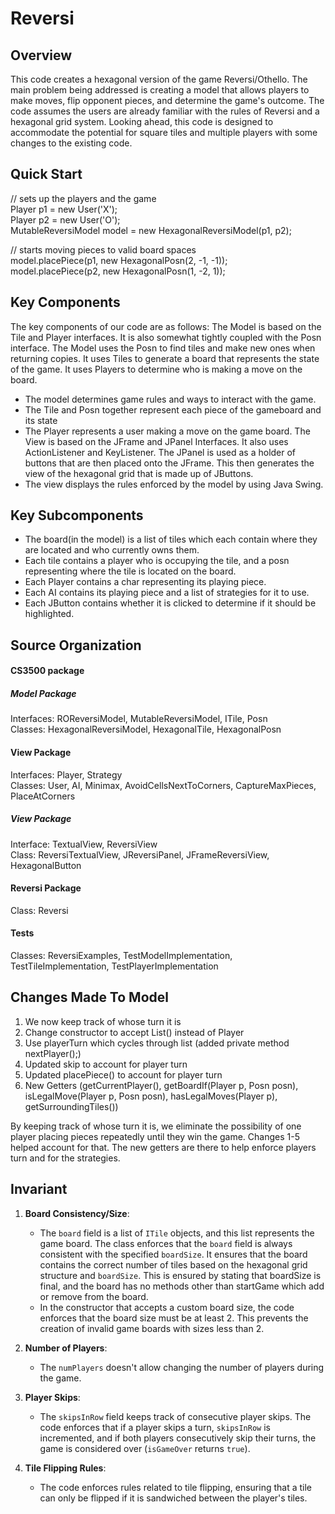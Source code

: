 # Reversi

## Overview

This code creates a hexagonal version of the game Reversi/Othello. The main problem being addressed
is creating a model that allows players to make moves, flip opponent pieces, and determine the
game's outcome. The code assumes the users are already familiar with the rules of Reversi and a
hexagonal grid system. Looking ahead, this code is designed to accommodate the potential for square
tiles and multiple players with some changes to the existing code.

## Quick Start

// sets up the players and the game  
Player p1 = new User('X');  
Player p2 = new User('O');  
MutableReversiModel model = new HexagonalReversiModel(p1, p2);

// starts moving pieces to valid board spaces    
model.placePiece(p1, new HexagonalPosn(2, -1, -1));   
model.placePiece(p2, new HexagonalPosn(1, -2, 1));

## Key Components

The key components of our code are as follows:
The Model is based on the Tile and Player interfaces. It is also somewhat tightly coupled with the
Posn interface. The Model uses the Posn to find tiles and make new ones when returning copies. It
uses Tiles to generate a board that represents the state of the game. It uses Players to determine
who is making a move on the board.

- The model determines game rules and ways to interact with the game.
- The Tile and Posn together represent each piece of the gameboard and its state
- The Player represents a user making a move on the game board.
  The View is based on the JFrame and JPanel Interfaces. It also uses ActionListener and
  KeyListener. The JPanel is used as a holder of buttons that are then placed onto the JFrame. This
  then generates the view of the hexagonal grid that is made up of JButtons.
- The view displays the rules enforced by the model by using Java Swing.

## Key Subcomponents

- The board(in the model) is a list of tiles which each contain where they are located and who
  currently owns them.
- Each tile contains a player who is occupying the tile, and a posn representing where the tile is
  located on the board.
- Each Player contains a char representing its playing piece.
- Each AI contains its playing piece and a list of strategies for it to use.
- Each JButton contains whether it is clicked to determine if it should be highlighted.

## Source Organization

#### CS3500 package

##### Model Package

Interfaces: ROReversiModel, MutableReversiModel, ITile, Posn  
Classes: HexagonalReversiModel, HexagonalTile, HexagonalPosn

#### View Package

Interfaces: Player, Strategy  
Classes: User, AI, Minimax, AvoidCellsNextToCorners, CaptureMaxPieces, PlaceAtCorners

##### View Package

Interface: TextualView, ReversiView  
Class: ReversiTextualView, JReversiPanel, JFrameReversiView, HexagonalButton

#### Reversi Package

Class: Reversi

#### Tests

Classes: ReversiExamples, TestModelImplementation, TestTileImplementation, TestPlayerImplementation

## Changes Made To Model

1. We now keep track of whose turn it is
2. Change constructor to accept List<Player>() instead of Player
3. Use playerTurn which cycles through list (added private method nextPlayer();)
4. Updated skip to account for player turn
5. Updated placePiece() to account for player turn
6. New Getters (getCurrentPlayer(), getBoardIf(Player p, Posn posn), isLegalMove(Player p, Posn
   posn), hasLegalMoves(Player p), getSurroundingTiles())

By keeping track of whose turn it is, we eliminate the possibility of one player placing pieces
repeatedly until they win the game. Changes 1-5 helped account for that. The new getters are there
to help enforce players turn and for the strategies.

## Invariant

1. **Board Consistency/Size**:
    - The `board` field is a list of `ITile` objects, and this list represents the game board. The
      class enforces that the `board` field is always consistent with the specified `boardSize`. It
      ensures that the board contains the correct number of tiles based on the hexagonal grid
      structure and `boardSize`. This is ensured by stating that boardSize is final, and the board
      has no methods other than startGame which add or remove from the board.
    - In the constructor that accepts a custom board size, the code enforces that the board size
      must be at least 2. This prevents the creation of invalid game boards with sizes less than 2.

2. **Number of Players**:
    - The `numPlayers` doesn't allow changing the number of players during the game.

3. **Player Skips**:
    - The `skipsInRow` field keeps track of consecutive player skips. The code enforces that if a
      player skips a turn, `skipsInRow` is incremented, and if both players consecutively skip their
      turns, the game is considered over (`isGameOver` returns `true`).

4. **Tile Flipping Rules**:
    - The code enforces rules related to tile flipping, ensuring that a tile can only be flipped if
      it is sandwiched between the player's tiles.

